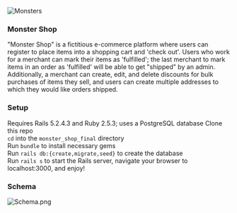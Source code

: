 ![Monsters](https://lh3.googleusercontent.com/proxy/KTsmXfd5QUR4tSTMPYDL-0hDdyVH4-7GzwYoB5wc-Zct8tLMzCZnvGgsIyBUCuvzobMgIEw_kKw3YrIcJZZ_1Q5b5Uk_vcA)  

### Monster Shop
"Monster Shop" is a fictitious e-commerce platform where users can register to place items into a shopping cart and 'check out'. Users who work for a merchant can mark their items as 'fulfilled'; the last merchant to mark items in an order as 'fulfilled' will be able to get "shipped" by an admin. Additionally, a merchant can create, edit, and delete discounts for bulk purchases of items they sell, and users can create multiple addresses to which they would like orders shipped.
  
### Setup
  Requires Rails 5.2.4.3 and Ruby 2.5.3; uses a PostgreSQL database
  Clone this repo  
  `cd` into the `monster_shop_final` directory  
  Run `bundle` to install necessary gems  
  Run `rails db:{create,migrate,seed}` to create the database  
  Run `rails s` to start the Rails server, navigate your browser to localhost:3000, and enjoy!  

### Schema
![Schema.png](https://user-images.githubusercontent.com/45305677/98761485-60b70c00-238a-11eb-8e18-a181e7b1b5b3.png)
